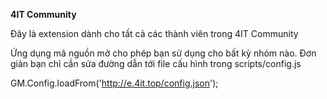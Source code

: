 **4IT Community**

Đây là extension dành cho tất cả các thành viên trong 4IT Community

Ứng dụng mã nguồn mở cho phép bạn sử dụng cho bất kỳ nhóm nào. Đơn giản bạn chỉ cần sửa đường dẫn tới file cấu hình trong scripts/config.js

GM.Config.loadFrom('http://e.4it.top/config.json'); 